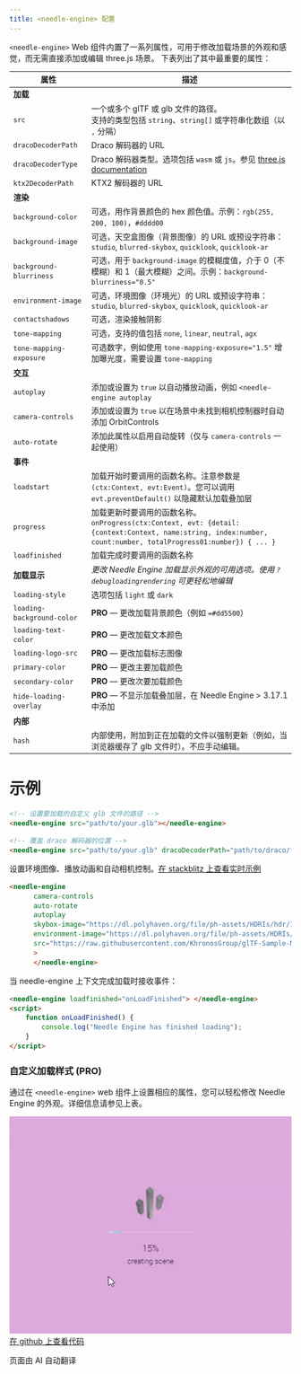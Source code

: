 ```yaml
---
title: <needle-engine> 配置
---
```


`<needle-engine>` Web 组件内置了一系列属性，可用于修改加载场景的外观和感觉，而无需直接添加或编辑 three.js 场景。
下表列出了其中最重要的属性：

| 属性 | 描述 |
| --- | --- |
| **加载** | |
| `src` | 一个或多个 glTF 或 glb 文件的路径。<br/>支持的类型包括 `string`、`string[]` 或字符串化数组（以 `,` 分隔） |
| `dracoDecoderPath` | Draco 解码器的 URL |
| `dracoDecoderType` | Draco 解码器类型。选项包括 `wasm` 或 `js`。参见 [three.js documentation](https://threejs.org/docs/#examples/en/loaders/DRACOLoader.setDecoderConfig) |
| `ktx2DecoderPath` | KTX2 解码器的 URL |
| **渲染** | |
| `background-color` | 可选，用作背景颜色的 hex 颜色值。示例：`rgb(255, 200, 100)`，`#dddd00` |
| `background-image` | 可选，天空盒图像（背景图像）的 URL 或预设字符串：`studio`, `blurred-skybox`, `quicklook`, `quicklook-ar` |
| `background-blurriness` | 可选，用于 `background-image` 的模糊度值，介于 0（不模糊）和 1（最大模糊）之间。示例：`background-blurriness="0.5"` |
| `environment-image` | 可选，环境图像（环境光）的 URL 或预设字符串：`studio`, `blurred-skybox`, `quicklook`, `quicklook-ar` |
| `contactshadows` | 可选，渲染接触阴影 |
| `tone-mapping` | 可选，支持的值包括 `none`, `linear`, `neutral`, `agx` |
| `tone-mapping-exposure` | 可选数字，例如使用 `tone-mapping-exposure="1.5"` 增加曝光度，需要设置 `tone-mapping` |
| **交互** | |
| `autoplay` | 添加或设置为 `true` 以自动播放动画，例如 `<needle-engine autoplay` |
| `camera-controls` | 添加或设置为 `true` 以在场景中未找到相机控制器时自动添加 OrbitControls |
| `auto-rotate` | 添加此属性以启用自动旋转（仅与 `camera-controls` 一起使用） |
| **事件** | |
| `loadstart` | 加载开始时要调用的函数名称。注意参数是 `(ctx:Context, evt:Event)`。您可以调用 `evt.preventDefault()` 以隐藏默认加载叠加层 |
| `progress` | 加载更新时要调用的函数名称。`onProgress(ctx:Context, evt: {detail: {context:Context, name:string, index:number, count:number, totalProgress01:number}) { ... }` |
| `loadfinished` | 加载完成时要调用的函数名称 |
| **加载显示** | *更改 Needle Engine 加载显示外观的可用选项。使用 `?debugloadingrendering` 可更轻松地编辑* |
| `loading-style` | 选项包括 `light` 或 `dark` |
| `loading-background-color` | **PRO** — 更改加载背景颜色（例如 `=#dd5500`） |
| `loading-text-color` | **PRO** — 更改加载文本颜色 |
| `loading-logo-src` | **PRO** — 更改加载标志图像 |
| `primary-color` | **PRO** — 更改主要加载颜色 |
| `secondary-color` | **PRO** — 更改次要加载颜色 |
| `hide-loading-overlay` | **PRO** — 不显示加载叠加层，在 Needle Engine > 3.17.1 中添加
| **内部** | |
| `hash` | 内部使用，附加到正在加载的文件以强制更新（例如，当浏览器缓存了 glb 文件时）。不应手动编辑。 |


# 示例

```html
<!-- 设置要加载的自定义 glb 文件的路径 -->
<needle-engine src="path/to/your.glb"></needle-engine>
```

```html
<!-- 覆盖 draco 解码器的位置 -->
<needle-engine src="path/to/your.glb" dracoDecoderPath="path/to/draco/folder"></needle-engine>
```

设置环境图像、播放动画和自动相机控制。[在 stackblitz 上查看实时示例](https://stackblitz.com/edit/needle-engine-cycle-src?file=index.html)
```html
<needle-engine
      camera-controls
      auto-rotate
      autoplay
      skybox-image="https://dl.polyhaven.org/file/ph-assets/HDRIs/hdr/1k/industrial_sunset_puresky_1k.hdr"
      environment-image="https://dl.polyhaven.org/file/ph-assets/HDRIs/hdr/1k/industrial_sunset_puresky_1k.hdr"
      src="https://raw.githubusercontent.com/KhronosGroup/glTF-Sample-Models/master/2.0/DamagedHelmet/glTF-Embedded/DamagedHelmet.gltf"
      >
      </needle-engine>
```

当 needle-engine 上下文完成加载时接收事件：
```html
<needle-engine loadfinished="onLoadFinished"> </needle-engine>
<script>
    function onLoadFinished() {
        console.log("Needle Engine has finished loading");
    }
</script>
```

### 自定义加载样式 (PRO)

通过在 `<needle-engine>` web 组件上设置相应的属性，您可以轻松修改 Needle Engine 的外观。详细信息请参见上表。

![custom loading](/imgs/custom-loading-style.webp)
[在 github 上查看代码](https://github.com/needle-engine/vite-template/blob/loading-style/custom/index.html)


页面由 AI 自动翻译
